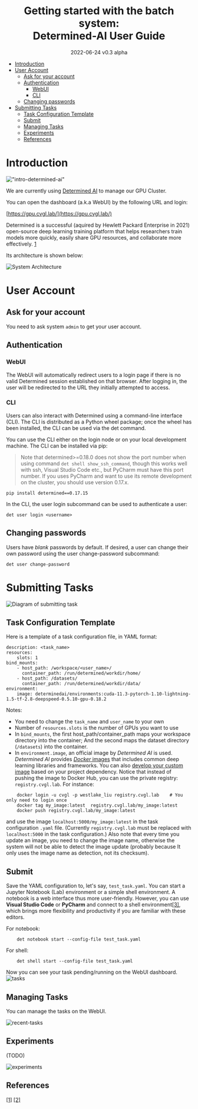 <h1 align="center">Getting started with the batch system:<br>
Determined-AI User Guide </h1>
<p align="center">
2022-06-24 v0.3 alpha
</p>

- [Introduction](#introduction)
- [User Account](#user-account)
  - [Ask for your account](#ask-for-your-account)
  - [Authentication](#authentication)
    - [WebUI](#webui)
    - [CLI](#cli)
  - [Changing passwords](#changing-passwords)
- [Submitting Tasks](#submitting-tasks)
  - [Task Configuration Template](#task-configuration-template)
  - [Submit](#submit)
  - [Managing Tasks](#managing-tasks)
  - [Experiments](#experiments)
  - [References](#references)

# Introduction

!["intro-determined-ai"](Determined_AI_User_Guide/logo-determined-ai.svg)

We are currently using [Determined AI](https://www.determined.ai/) to manage our GPU Cluster.

You can open the dashboard (a.k.a WebUI) by the following URL and login:

[https://gpu.cvgl.lab/](https://gpu.cvgl.lab/)

Determined is a successful (aquired by Hewlett Packard Enterprise in 2021) open-source deep learning training platform that helps researchers train models more quickly, easily share GPU resources, and collaborate more effectively. [1](https://developer.hpe.com/blog/deep-learning-model-training-%E2%80%93-a-first-time-user%E2%80%99s-experience-with-determined-part-1/)

Its architecture is shown below:

![System Architecture](Determined_AI_User_Guide/detai-high-levl-architecture-thumbnail-v2.png)


# User Account

## Ask for your account

You need to ask system `admin` to get your user account. 


## Authentication

### WebUI
The WebUI will automatically redirect users to a login page if there is no valid Determined session established on that browser. After logging in, the user will be redirected to the URL they initially attempted to access.

### CLI
Users can also interact with Determined using a command-line interface (CLI). The CLI is distributed as a Python wheel package; once the wheel has been installed, the CLI can be used via the det command.

You can use the CLI either on the login node or on your local development machine.
The CLI can be installed via pip:

> Note that determined>=0.18.0 does not show the port number when using command `det shell show_ssh_command`, though this works well with ssh, Visual Studio Code etc., but PyCharm must have this port number. If you uses PyCharm and want to use its remote development on the cluster, you should use version 0.17.x.

```
pip install determined==0.17.15
```

In the CLI, the user login subcommand can be used to authenticate a user:
```
det user login <username>
```

## Changing passwords
Users have *blank* passwords by default. If desired, a user can change their own password using the user change-password subcommand:
```
det user change-password
```

# Submitting Tasks
![Diagram of submitting task](Determined_AI_User_Guide/task-diagram.svg)
## Task Configuration Template

Here is a template of a task configuration file, in YAML format:
```
description: <task_name>
resources:
    slots: 1
bind_mounts:
    - host_path: /workspace/<user_name>/
      container_path: /run/determined/workdir/home/
    - host_path: /datasets/
      container_path: /run/determined/workdir/data/
environment:
    image: determinedai/environments:cuda-11.3-pytorch-1.10-lightning-1.5-tf-2.8-deepspeed-0.5.10-gpu-0.18.2
```
Notes: 
- You need to change the `task_name` and `user_name` to your own
- Number of `resources.slots` is the number of GPUs you want to use
- In `bind_mounts`, the first host_path/container_path maps your workspace directory into the container; And the second maps the dataset directory (`/datasets`) into the container.
- In `environment.image`, an official image by *Determined AI* is used. *Determined AI* provides [*Docker* images](https://hub.docker.com/r/determinedai/environments/tags) that includes common deep learning libraries and frameworks. You can also [develop your custom image](https://gpu.cvgl.lab/docs/prepare-environment/custom-env.html) based on your project dependency. Notice that instead of pushing the image to Docker Hub, you can use the private registry: `registry.cvgl.lab`. For instance: 
```
    docker login -u cvgl -p westlake_liu registry.cvgl.lab    # You only need to login once
    docker tag my_image:latest  registry.cvgl.lab/my_image:latest
    docker push registry.cvgl.lab/my_image:latest
```
and use the image `localhost:5000/my_image:latest` in the task configuration `.yaml` file. (Currently `registry.cvgl.lab` must be replaced with `localhost:5000` in the task configuration.) Also note that every time you update an image, you need to change the image name, otherwise the system will not be able to detect the image update (probably because It only uses the image name as detection, not its checksum).

## Submit

Save the YAML configuration to, let's say, `test_task.yaml`. You can start a Jupyter Notebook (Lab) environment or a simple shell environment. A notebook is a web interface thus more user-friendly. However, you can use **Visual Studio Code** or **PyCharm** and connect to a shell environment[[3]](https://gpu.cvgl.lab/docs/features/commands-and-shells.html#ide-integration), which brings more flexibility and productivity if you are familiar with these editors.

For notebook:
```
    det notebook start --config-file test_task.yaml
```
For shell:
```
    det shell start --config-file test_task.yaml
```
Now you can see your task pending/running on the WebUI dashboard.
![tasks](https://docs.determined.ai/latest/_images/task-list@2x.jpg)

## Managing Tasks

You can manage the tasks on the WebUI.

![recent-tasks](https://gpu.cvgl.lab/docs/_images/qs01b.png)


## Experiments

(TODO)

![experiments](https://gpu.cvgl.lab/docs/_images/adaptive-asha-experiment-detail.png)


## References
[[1]](https://gpu.cvgl.lab/docs/sysadmin-basics/users.html)
[[2]](https://zhuanlan.zhihu.com/p/422462131)